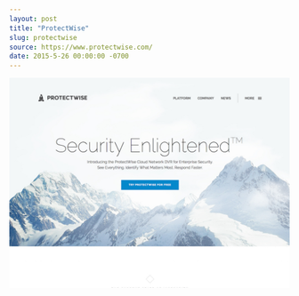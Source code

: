 ```yaml
---
layout: post
title: "ProtectWise"
slug: protectwise
source: https://www.protectwise.com/
date: 2015-5-26 00:00:00 -0700
---
```


<img src="/screenshots/protectwise.jpg">

